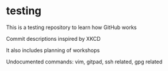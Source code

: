 # testing
This is a testing repository to learn how GitHub works

Commit descriptions inspired by XKCD

It also includes planning of workshops

Undocumented commands: vim, gitpad, ssh related, gpg related
